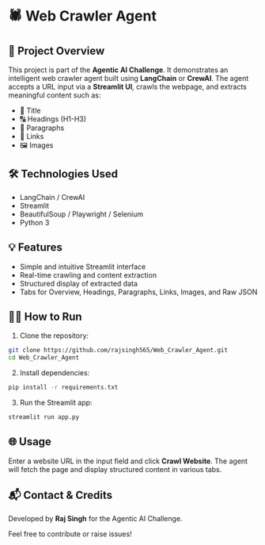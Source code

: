 
# 🕷️ Web Crawler Agent

## 🚀 Project Overview
This project is part of the **Agentic AI Challenge**. It demonstrates an intelligent web crawler agent built using **LangChain** or **CrewAI**. The agent accepts a URL input via a **Streamlit UI**, crawls the webpage, and extracts meaningful content such as:

- 📝 Title
- 🔠 Headings (H1-H3)
- 📄 Paragraphs
- 🔗 Links
- 🖼️ Images

## 🛠️ Technologies Used
- LangChain / CrewAI
- Streamlit
- BeautifulSoup / Playwright / Selenium
- Python 3

## 💡 Features
- Simple and intuitive Streamlit interface
- Real-time crawling and content extraction
- Structured display of extracted data
- Tabs for Overview, Headings, Paragraphs, Links, Images, and Raw JSON

## 🧑‍💻 How to Run
1. Clone the repository:
```bash
git clone https://github.com/rajsingh565/Web_Crawler_Agent.git
cd Web_Crawler_Agent
```
2. Install dependencies:
```bash
pip install -r requirements.txt
```
3. Run the Streamlit app:
```bash
streamlit run app.py
```

## 🌐 Usage
Enter a website URL in the input field and click **Crawl Website**. The agent will fetch the page and display structured content in various tabs.

## 📬 Contact & Credits
Developed by **Raj Singh** for the Agentic AI Challenge.

Feel free to contribute or raise issues!
